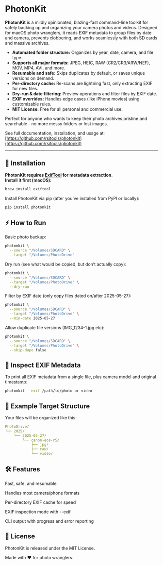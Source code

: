 # PhotonKit

**PhotonKit** is a mildly opinionated, blazing-fast command-line toolkit for safely backing up and organizing your camera photos and videos. Designed for macOS photo wranglers, it reads EXIF metadata to group files by date and camera, prevents clobbering, and works seamlessly with both SD cards and massive archives.

- **Automated folder structure:** Organizes by year, date, camera, and file type.
- **Supports all major formats:** JPEG, HEIC, RAW (CR2/CR3/ARW/NEF), MOV, MP4, AVI, and more.
- **Resumable and safe:** Skips duplicates by default, or saves unique versions on demand.
- **Per-directory cache:** Re-scans are lightning fast, only extracting EXIF for new files.
- **Dry-run & date filtering:** Preview operations and filter files by EXIF date.
- **EXIF overrides:** Handles edge cases (like iPhone movies) using customizable rules.
- **MIT License:** Free for all personal and commercial use.

Perfect for anyone who wants to keep their photo archives pristine and searchable—no more messy folders or lost images.

See full documentation, installation, and usage at: [https://github.com/rsitools/photonkit](https://github.com/rsitools/photonkit)

---

## 🚀 Installation

**PhotonKit requires [ExifTool](https://exiftool.org/) for metadata extraction.  
Install it first (macOS):**

```bash
brew install exiftool
```

Install PhotonKit via pip (after you’ve installed from PyPI or locally):

```bash
pip install photonkit
```

## ⚡️ How to Run
Basic photo backup:

```bash
photonkit \
  --source "/Volumes/SDCARD" \
  --target "/Volumes/PhotoDrive"
```

Dry run (see what would be copied, but don’t actually copy):

```bash
photonkit \
  --source "/Volumes/SDCARD" \
  --target "/Volumes/PhotoDrive" \
  --dry-run
```

Filter by EXIF date (only copy files dated on/after 2025-05-27):

```bash
photonkit \
  --source "/Volumes/SDCARD" \
  --target "/Volumes/PhotoDrive" \
  --min-date 2025-05-27
```

Allow duplicate file versions (IMG_1234-1.jpg etc):

```bash
photonkit \
  --source "/Volumes/SDCARD" \
  --target "/Volumes/PhotoDrive" \
  --skip-dupe false
```

## 🔎 Inspect EXIF Metadata

To print all EXIF metadata from a single file, plus camera model and original timestamp:

```bash
photonkit --exif /path/to/photo-or-video
```

## 📂 Example Target Structure
Your files will be organized like this:

```yaml
PhotoDrive/
└── 2025/
    └── 2025-05-27/
        └── canon-eos-r5/
            ├── jpg/
            ├── raw/
            └── video/
```


## 🛠 Features
Fast, safe, and resumable

Handles most camera/phone formats

Per-directory EXIF cache for speed

EXIF inspection mode with --exif

CLI output with progress and error reporting

## 🪪 License
PhotonKit is released under the MIT License.

Made with ❤️ for photo wranglers.